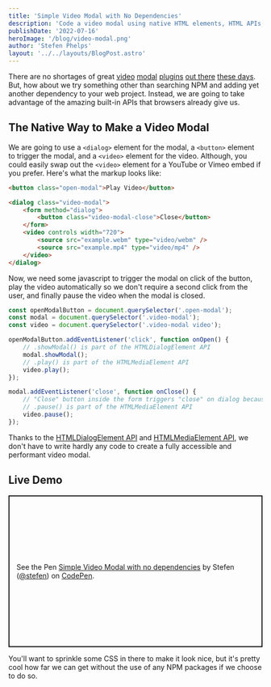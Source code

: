 ```yaml
---
title: 'Simple Video Modal with No Dependencies'
description: 'Code a video modal using native HTML elements, HTML APIs, and a touch of javascript.'
publishDate: '2022-07-16'
heroImage: '/blog/video-modal.png'
author: 'Stefen Phelps'
layout: '../../layouts/BlogPost.astro'
---
```


There are no shortages of great [video](https://getbootstrap.com/docs/4.0/components/modal/) [modal](https://micromodal.vercel.app) [plugins](https://appleple.github.io/modal-video/) [out there](https://dimsemenov.com/plugins/magnific-popup/) [these days](https://sorgalla.com/lity/). But, how about we try something other than searching NPM and adding yet another dependency to your web project. Instead, we are going to take advantage of the amazing built-in APIs that browsers already give us.

## The Native Way to Make a Video Modal

We are going to use a `<dialog>` element for the modal, a `<button>` element to trigger the modal, and a `<video>` element for the video. Although, you could easily swap out the `<video>` element for a YouTube or Vimeo embed if you prefer. Here's what the markup looks like:

```html
<button class="open-modal">Play Video</button>

<dialog class="video-modal">
	<form method="dialog">
		<button class="video-modal-close">Close</button>
	</form>
	<video controls width="720">
		<source src="example.webm" type="video/webm" />
		<source src="example.mp4" type="video/mp4" />
	</video>
</dialog>
```

Now, we need some javascript to trigger the modal on click of the button, play the video automatically so we don't require a second click from the user, and finally pause the video when the modal is closed.

```javascript
const openModalButton = document.querySelector('.open-modal');
const modal = document.querySelector('.video-modal');
const video = document.querySelector('.video-modal video');

openModalButton.addEventListener('click', function onOpen() {
	// .showModal() is part of the HTMLDialogElement API
	modal.showModal();
	// .play() is part of the HTMLMediaElement API
	video.play();
});

modal.addEventListener('close', function onClose() {
	// "Close" button inside the form triggers "close" on dialog because of [method="dialog"]
	// .pause() is part of the HTMLMediaElement API
	video.pause();
});
```

Thanks to the [HTMLDialogElement API](https://developer.mozilla.org/en-US/docs/Web/API/HTMLDialogElement) and [HTMLMediaElement API](https://developer.mozilla.org/en-US/docs/Web/API/HTMLMediaElement), we don't have to write hardly any code to create a fully accessible and performant video modal.

## Live Demo

<p class="codepen" data-height="700" data-default-tab="result" data-slug-hash="LYdxWay" data-user="stefen" style="height: 300px; box-sizing: border-box; display: flex; align-items: center; justify-content: center; border: 2px solid; margin: 1em 0; padding: 1em;">
	<span>See the Pen <a href="https://codepen.io/stefen/pen/LYdxWay">
	Simple Video Modal with no dependencies</a> by Stefen (<a href="https://codepen.io/stefen">@stefen</a>)
	on <a href="https://codepen.io">CodePen</a>.</span>
</p>
<script async src="https://cpwebassets.codepen.io/assets/embed/ei.js"></script>

You'll want to sprinkle some CSS in there to make it look nice, but it's pretty cool how far we can get without the use of any NPM packages if we choose to do so.
